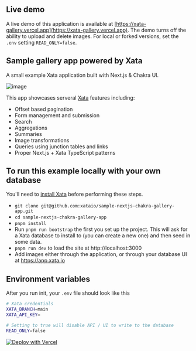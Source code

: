 ## Live demo

A live demo of this application is available at [https://xata-gallery.vercel.app](https://xata-gallery.vercel.app). The demo turns off the ability to upload and delete images. For local or forked versions, set the `.env` setting `READ_ONLY=false`.

## Sample gallery app powered by Xata

A small example Xata application built with Next.js & Chakra UI.

![image](https://github.com/xataio/sample-nextjs-chakra-gallery-app/assets/324519/47727874-318f-4451-a670-f456e85a09df)

This app showcases serveral [Xata](https://xata.io) features including:

- Offset based pagination
- Form management and submission
- Search
- Aggregations
- Summaries
- Image transformations
- Queries using junction tables and links
- Proper Next.js + Xata TypeScript patterns

## To run this example locally with your own database

You'll need to [install Xata](https://xata.io/docs/getting-started/installation) before performing these steps.

- `git clone git@github.com:xataio/sample-nextjs-chakra-gallery-app.git`
- `cd sample-nextjs-chakra-gallery-app`
- `pnpm install`
- Run `pnpm run bootstrap` the first you set up the project. This will ask for a Xata database to install to (you can create a new one) and then seed in some data.
- `pnpm run dev` to load the site at http://localhost:3000
- Add images either through the application, or through your database UI at https://app.xata.io

## Environment variables

After you run init, your `.env` file should look like this

```bash
# Xata credentials
XATA_BRANCH=main
XATA_API_KEY=

# Setting to true will disable API / UI to write to the database
READ_ONLY=false
```

[![Deploy with Vercel](https://vercel.com/button)](https://vercel.com/new/clone?repository-url=https%3A%2F%2Fgithub.com%2Fxataio%2Fsample-nextjs-chakra-gallery-app&integration-ids=oac_IDpMECDuYqBvAtu3wXXMQe0J&install-command=pnpm%20one-click)
